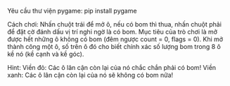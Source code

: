Yêu cầu thư viện pygame:
pip install pygame

Cách chơi: 
Nhấn chuột trái để mở ô, nếu có bom thì thua, nhấn chuột phải để đặt cờ đánh dấu vị trí nghi ngờ là có bom. Mục tiêu của trò chơi là mở được hết những ô không có bom (đêm ngược count = 0, flags = 0).
Khi mở thành công một ô, số trên ô đó cho biết chính xác số lượng bom trong 8 ô kề nó (kề cạnh và kề góc).

Hint:
Viền đỏ: Các ô lân cận còn lại của nó chắc chắn phải có bom!
Viền xanh: Các ô lân cận còn lại của nó sẽ không có bom nữa!


